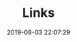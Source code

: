 ---
title: 'Links'
date: 2019-08-03 22:07:29
tags: []
menu:
    main: 
        weight: -50
        params:
            icon: link
links:
  - title: Noodlefighter's HP
    description: 虾包佬的博客，感觉他佬经常手搓各种牛逼的东西
    website: https://noodlefighter.com/
    image: https://noodlefighter.com/favicon.png
  - title: Pockies | 博客
    description: 破先生的博客，曾经我还经常混微博galgame圈的时候和他高强度互动，不过他最近似乎也不推黄油了，就天天看他研究红米刷机和怎么用更优雅的方式看毛片
    website: https://pockies.github.io/
    image: https://pockies.github.io/img/about-BY-gentle.jpg
  - title: suzumiyashirone's Blog
    description: 微博黄油佬三连打！铃宫佬的博客，偶尔更新galgame
    website: https://suzumiyashirone.github.io/
    image: https://suzumiyashirone.github.io/avatar/image.jpg
  - title: mistakey | 博客 - Der Alte würfelt nicht.
    description: 夜月辉夜佬的博客，微博黄油佬四连打！不过他这博客感觉加载起来巨慢_(:з」∠)_
    website: http://mistakey.top/
    image: https://mistakey.top/wp-content/uploads/2019/01/222b7730-b9f9-4fdc-b520-a10e31b7778f.jpg
  - title: 核桃酥
    description: 微博黄油佬五连打！……我本想这么说，但是无论核桃还是我都退了微博很久了，他线虫去了，而我去当了魔怔左人，真是令人唏嘘啊。
    website: https://stgapr.github.io/
    image: https://raw.githubusercontent.com/yuukoamamiya/pic/master/202205121644283.jpg
  - title: 風祭学院オカルト研究会
    description: 噗咩酱！以前的好朋友，可惜现在无论是人生境遇也好前途也好都渐行渐远了……
    website: https://curediamond.blogspot.com/
    image: pumie.jpeg
  - title: 幌子五月病
    description: 幌纸！以前的好朋友x2 他博客写的东西很神秘我都看不懂……
    website: http://hzwyb.lofter.com/
    image: huangzhi.jpg

comments: false
---